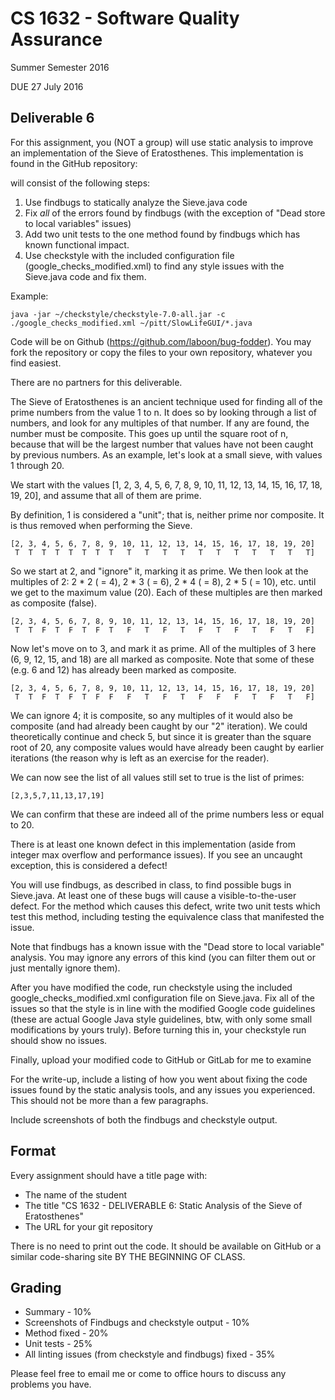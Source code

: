 # CS 1632 - Software Quality Assurance
Summer Semester 2016

DUE 27 July 2016

## Deliverable 6

For this assignment, you (NOT a group) will use static analysis to improve an implementation of the Sieve of Eratosthenes.  This implementation is found in the GitHub repository:

 will consist of the following steps:

1. Use findbugs to statically analyze the Sieve.java code
2. Fix *all* of the errors found by findbugs (with the exception of "Dead store to local variables" issues)
2. Add two unit tests to the one method found by findbugs which has known functional impact.
2. Use checkstyle with the included configuration file (google_checks_modified.xml) to find any style issues with the Sieve.java code and fix them.

Example:
```
java -jar ~/checkstyle/checkstyle-7.0-all.jar -c ./google_checks_modified.xml ~/pitt/SlowLifeGUI/*.java
```

Code will be on Github (https://github.com/laboon/bug-fodder).  You may fork the repository or copy the files to your own repository, whatever you find easiest.

There are no partners for this deliverable.

The Sieve of Eratosthenes is an ancient technique used for finding all of the prime numbers from the value 1 to n.  It does so by looking through a list of numbers, and look for any multiples of that number.  If any are found, the number must be composite.  This goes up until the square root of n, because that will be the largest number that values have not been caught by previous numbers.  As an example, let's look at a small sieve, with values 1 through 20.

We start with the values [1, 2, 3, 4, 5, 6, 7, 8, 9, 10, 11, 12, 13, 14, 15, 16, 17, 18, 19, 20], and assume that all of them are prime.

By definition, 1 is considered a "unit"; that is, neither prime nor composite.  It is thus removed when performing the Sieve.

```
[2, 3, 4, 5, 6, 7, 8, 9, 10, 11, 12, 13, 14, 15, 16, 17, 18, 19, 20]
 T  T  T  T  T  T  T  T   T   T   T   T   T   T   T   T   T   T   T]
```


So we start at 2, and "ignore" it, marking it as prime.  We then look at the multiples of 2: 2 * 2 ( = 4), 2 * 3 ( = 6), 2 * 4 ( = 8), 2 * 5 ( = 10), etc. until we get to the maximum value (20).  Each of these multiples are then marked as composite (false).

```
[2, 3, 4, 5, 6, 7, 8, 9, 10, 11, 12, 13, 14, 15, 16, 17, 18, 19, 20]
 T  T  F  T  F  T  F  T   F   T   F   T   F   T   F   T   F   T   F]
```

Now let's move on to 3, and mark it as prime.  All of the multiples of 3 here (6, 9, 12, 15, and 18) are all marked as composite.  Note that some of these (e.g. 6 and 12) has already been marked as composite.

```
[2, 3, 4, 5, 6, 7, 8, 9, 10, 11, 12, 13, 14, 15, 16, 17, 18, 19, 20]
 T  T  F  T  F  T  F  F   F   T   F   T   F   F   F   T   F   T   F]
```

We can ignore 4; it is composite, so any multiples of it would also be composite (and had already been caught by our "2" iteration).  We could theoretically continue and check 5, but since it is greater than the square root of 20, any composite values would have already been caught by earlier iterations (the reason why is left as an exercise for the reader).

We can now see the list of all values still set to true is the list of primes:

```
[2,3,5,7,11,13,17,19]
```

We can confirm that these are indeed all of the prime numbers less or equal to 20.

There is at least one known defect in this implementation (aside from integer max overflow and performance issues).  If you see an uncaught exception, this is considered a defect!

You will use findbugs, as described in class, to find possible bugs in Sieve.java.  At least one of these bugs will cause a visible-to-the-user defect.  For the method which causes this defect, write two unit tests which test this method, including testing the equivalence class that manifested the issue.

Note that findbugs has a known issue with the "Dead store to local variable" analysis.  You may ignore any errors of this kind (you can filter them out or just mentally ignore them).

After you have modified the code, run checkstyle using the included google_checks_modified.xml configuration file on Sieve.java.  Fix all of the issues so that the style is in line with the modified Google code guidelines (these are actual Google Java style guidelines, btw, with only some small modifications by yours truly).  Before turning this in, your checkstyle run should show no issues.

Finally, upload your modified code to GitHub or GitLab for me to examine

For the write-up, include a listing of how you went about fixing the code issues found by the static analysis tools, and any issues you experienced.  This should not be more than a few paragraphs.

Include screenshots of both the findbugs and checkstyle output.

## Format
Every assignment should have a title page with:
* The name of the student
* The title "CS 1632 - DELIVERABLE 6: Static Analysis of the Sieve of Eratosthenes"
* The URL for your git repository

There is no need to print out the code.  It should be available on GitHub or a similar code-sharing site BY THE BEGINNING OF CLASS.


## Grading
* Summary - 10%
* Screenshots of Findbugs and checkstyle output - 10%
* Method fixed - 20%
* Unit tests - 25%
* All linting issues (from checkstyle and findbugs) fixed - 35%

Please feel free to email me or come to office hours to discuss any problems you have. 
 
